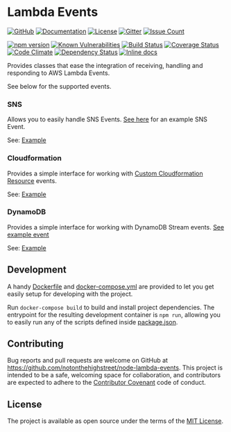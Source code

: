 # Lambda Events

[![GitHub][github-badge]][github-url]
[![Documentation][hosted-docs-badge]][hosted-docs-url]
[![License][license-badge]][license-url]
[![Gitter][gitter-badge]][gitter-url]
[![Issue Count][issues-badge]][issues-url]

[![npm version][npm-badge]][npm-url]
[![Known Vulnerabilities][snyk-badge]][snyk-url]
[![Build Status][travis-badge]][travis-url]
[![Coverage Status][coverage-badge]][coverage-url]
[![Code Climate][codeclimate-badge]][codeclimate-url]
[![Dependency Status][david-badge]][david-url]
[![Inline docs][docs-badge]][docs-url]

Provides classes that ease the integration of receiving, handling and responding to AWS Lambda Events.

See below for the supported events.

### SNS

Allows you to easily handle SNS Events. [See here](http://docs.aws.amazon.com/lambda/latest/dg/eventsources.html#eventsources-sns) for an example SNS Event.

See: [Example](/docs/SNS.md)

### Cloudformation

Provides a simple interface for working with [Custom Cloudformation Resource](http://docs.aws.amazon.com/AWSCloudFormation/latest/UserGuide/template-custom-resources.html) events.

See: [Example](/docs/Cloudformation.md)

### DynamoDB

Provides a simple interface for working with DynamoDB Stream events. [See example event](http://docs.aws.amazon.com/lambda/latest/dg/eventsources.html#eventsources-ddb-update)

See: [Example](/docs/DynamoDB.md)

## Development

A handy [Dockerfile](/Dockerfile.development) and [docker-compose.yml](/docker-compose.yml) are provided to let you get easily setup for developing with the project.

Run `docker-compose build` to build and install project dependencies. The entrypoint for the resulting development container is `npm run`, allowing you to easily run any of the scripts defined inside [package.json](/package.json).

## Contributing

Bug reports and pull requests are welcome on GitHub at https://github.com/notonthehighstreet/node-lambda-events. This project is intended to be a safe, welcoming space for collaboration, and contributors are expected to adhere to the [Contributor Covenant](http://contributor-covenant.org) code of conduct.

## License

The project is available as open source under the terms of the [MIT License](http://opensource.org/licenses/MIT).

[npm-badge]: https://badge.fury.io/js/node-lambda-events.svg
[npm-url]: https://badge.fury.io/js/node-lambda-events
[gitter-badge]: http://img.shields.io/badge/gitter-chat-red.svg
[gitter-url]: https://gitter.im/notonthehighstreet/node-lambda-events
[github-badge]: https://img.shields.io/badge/github-link-blue.svg
[github-url]: https://github.com/notonthehighstreet/node-lambda-events
[license-badge]: http://img.shields.io/badge/license-MIT-yellowgreen.svg
[license-url]: #license
[docs-badge]: http://inch-ci.org/github/notonthehighstreet/node-lambda-events.svg?branch=master
[docs-url]: http://inch-ci.org/github/notonthehighstreet/node-lambda-events
[hosted-docs-badge]: http://img.shields.io/badge/docs-github.io-blue.svg
[hosted-docs-url]: https://notonthehighstreet.github.io/node-lambda-events
[snyk-badge]: https://snyk.io/test/github/notonthehighstreet/node-lambda-events/badge.svg
[snyk-url]: https://snyk.io/test/github/notonthehighstreet/node-lambda-events
[david-badge]: https://david-dm.org/notonthehighstreet/node-lambda-events.svg
[david-url]: https://david-dm.org/notonthehighstreet/node-lambda-events
[travis-badge]: https://api.travis-ci.org/notonthehighstreet/node-lambda-events.svg
[travis-url]: https://travis-ci.org/notonthehighstreet/node-lambda-events
[codeclimate-badge]: https://codeclimate.com/github/notonthehighstreet/node-lambda-events/badges/gpa.svg
[codeclimate-url]: https://codeclimate.com/github/notonthehighstreet/node-lambda-events
[coverage-badge]: https://codeclimate.com/github/notonthehighstreet/node-lambda-events/badges/coverage.svg
[coverage-url]: https://codeclimate.com/github/notonthehighstreet/node-lambda-events/coverage
[issues-badge]: https://codeclimate.com/github/notonthehighstreet/node-lambda-events/badges/issue_count.svg
[issues-url]: https://codeclimate.com/github/notonthehighstreet/node-lambda-events
